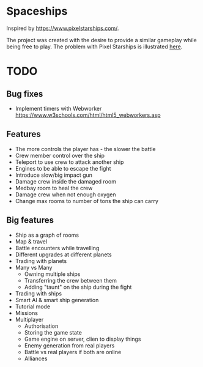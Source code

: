 # Spaceships

Inspired by https://www.pixelstarships.com/.

The project was created with the desire to provide a similar gameplay while being free to play. The problem with Pixel Starships is illustrated [here](https://cdn.baekdal.com/_img/2014/taxi-inapp.gif).

# TODO

## Bug fixes

* Implement timers with Webworker https://www.w3schools.com/html/html5_webworkers.asp 

## Features

* The more controls the player has - the slower the battle
* Crew member control over the ship
* Teleport to use crew to attack another ship
* Engines to be able to escape the fight
* Introduce slow/big impact gun
* Damage crew inside the damaged room
* Medbay room to heal the crew
* Damage crew when not enough oxygen
* Change max rooms to number of tons the ship can carry

## Big features

* Ship as a graph of rooms
* Map & travel
* Battle encounters while travelling
* Different upgrades at different planets
* Trading with planets
* Many vs Many
  * Owning multiple ships
  * Transferring the crew between them
  * Adding "taunt" on the ship during the fight
* Trading with ships
* Smart AI & smart ship generation
* Tutorial mode
* Missions
* Multiplayer
  * Authorisation
  * Storing the game state
  * Game engine on server, clien to display things
  * Enemy generation from real players
  * Battle vs real players if both are online
  * Alliances

